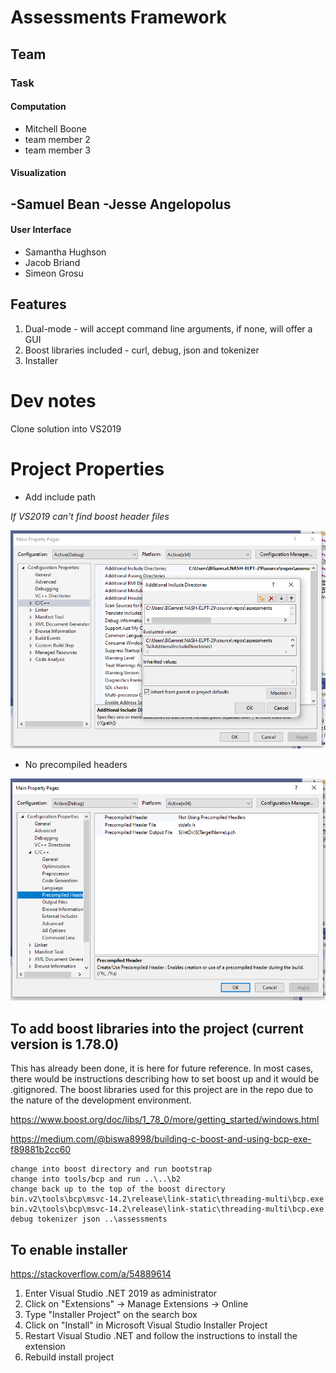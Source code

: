 # Assessments Framework

## Team

### Task

#### Computation
- Mitchell Boone
- team member 2
- team member 3

#### Visualization
-Samuel Bean
-Jesse Angelopolus
-


#### User Interface
- Samantha Hughson
- Jacob Briand
- Simeon Grosu

## Features

1. Dual-mode - will accept command line arguments, if none, will offer a GUI
1. Boost libraries included - curl, debug, json and tokenizer
1. Installer

# Dev notes

Clone solution into VS2019

# Project Properties

- Add include path  

*If VS2019 can't find boost header files*

![include](doc/include.png "include")

- No precompiled headers  

![no precompiled headers](doc/no-precompiled-headers.png "no precompiled headers")

## To add boost libraries into the project (current version is 1.78.0)

This has already been done, it is here for future reference. In most cases, there would be
instructions describing how to set boost up and it would be .gitignored. The boost libraries
used for this project are in the repo due to the nature of the development environment.

<https://www.boost.org/doc/libs/1_78_0/more/getting_started/windows.html>

<https://medium.com/@biswa8998/building-c-boost-and-using-bcp-exe-f89881b2cc60>

	change into boost directory and run bootstrap
	change into tools/bcp and run ..\..\b2
	change back up to the top of the boost directory
	bin.v2\tools\bcp\msvc-14.2\release\link-static\threading-multi\bcp.exe
	bin.v2\tools\bcp\msvc-14.2\release\link-static\threading-multi\bcp.exe debug tokenizer json ..\assessments

## To enable installer
<https://stackoverflow.com/a/54889614>

1. Enter Visual Studio .NET 2019 as administrator
1. Click on "Extensions" -> Manage Extensions -> Online
1. Type "Installer Project" on the search box
1. Click on "Install" in Microsoft Visual Studio Installer Project
1. Restart Visual Studio .NET and follow the instructions to install the extension
1. Rebuild install project
